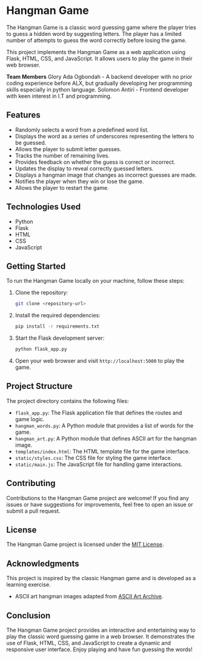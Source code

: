 # Hangman Game

The Hangman Game is a classic word guessing game where the player tries to guess a hidden word by suggesting letters. The player has a limited number of attempts to guess the word correctly before losing the game.

This project implements the Hangman Game as a web application using Flask, HTML, CSS, and JavaScript. It allows users to play the game in their web browser.

**Team Members**
Glory Ada Ogbondah - A backend developer with no prior coding experience before ALX, but gradually developing her programming skills especially in python language.
Solomon Antiri - 	Frontend developer with keen interest in I.T and programming. 

## Features

- Randomly selects a word from a predefined word list.
- Displays the word as a series of underscores representing the letters to be guessed.
- Allows the player to submit letter guesses.
- Tracks the number of remaining lives.
- Provides feedback on whether the guess is correct or incorrect.
- Updates the display to reveal correctly guessed letters.
- Displays a hangman image that changes as incorrect guesses are made.
- Notifies the player when they win or lose the game.
- Allows the player to restart the game.

## Technologies Used

- Python
- Flask
- HTML
- CSS
- JavaScript

## Getting Started

To run the Hangman Game locally on your machine, follow these steps:

1. Clone the repository:

   ```bash
   git clone <repository-url>
   ```

2. Install the required dependencies:

   ```bash
   pip install -r requirements.txt
   ```

3. Start the Flask development server:

   ```bash
   python flask_app.py
   ```

4. Open your web browser and visit `http://localhost:5000` to play the game.

## Project Structure

The project directory contains the following files:

- `flask_app.py`: The Flask application file that defines the routes and game logic.
- `hangman_words.py`: A Python module that provides a list of words for the game.
- `hangman_art.py`: A Python module that defines ASCII art for the hangman image.
- `templates/index.html`: The HTML template file for the game interface.
- `static/styles.css`: The CSS file for styling the game interface.
- `static/main.js`: The JavaScript file for handling game interactions.

## Contributing

Contributions to the Hangman Game project are welcome! If you find any issues or have suggestions for improvements, feel free to open an issue or submit a pull request.

## License

The Hangman Game project is licensed under the [MIT License](LICENSE).

## Acknowledgments

This project is inspired by the classic Hangman game and is developed as a learning exercise.

- ASCII art hangman images adapted from [ASCII Art Archive](http://www.asciiartfarts.com/hangman.html).

## Conclusion

The Hangman Game project provides an interactive and entertaining way to play the classic word guessing game in a web browser. It demonstrates the use of Flask, HTML, CSS, and JavaScript to create a dynamic and responsive user interface. Enjoy playing and have fun guessing the words!

